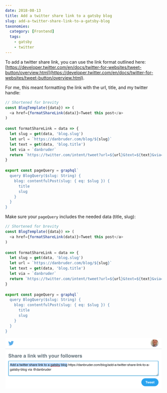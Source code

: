 ```yaml
---
date: 2018-08-13
title: Add a twitter share link to a gatsby blog
slug: add-a-twitter-share-link-to-a-gatsby-blog
taxonomies:
  category: [Frontend]
  tags:
    - gatsby
    - twitter
---
```


To add a twitter share link, you can use the link format outlined here: [https://developer.twitter.com/en/docs/twitter-for-websites/tweet-button/overview.html](https://developer.twitter.com/en/docs/twitter-for-websites/tweet-button/overview.html).

For me, this meant formatting the link with the url, title, and my twitter handle:

```js
// Shortened for brevity
const BlogTemplate({data}) => (
  <a href={formatShareLink(data)}>Tweet this post</a>
)

const formatShareLink = data => {
  let slug = get(data, 'blog.slug')
  let url = `https://danbruder.com/blog/${slug}`
  let text = get(data, 'blog.title')
  let via = `danbruder`
  return `https://twitter.com/intent/tweet?url=${url}&text=${text}&via=${via}`
}

export const pageQuery = graphql`
  query BlogQuery($slug: String) {
    blog: contentfulPost(slug: { eq: $slug }) {
      title
      slug
    }
  }
}
```

Make sure your `pageQuery` includes the needed data (title, slug):

```js
// Shortened for brevity
const BlogTemplate({data}) => (
  <a href={formatShareLink(data)}>Tweet this post</a>
)

const formatShareLink = data => {
  let slug = get(data, 'blog.slug')
  let url = `https://danbruder.com/blog/${slug}`
  let text = get(data, 'blog.title')
  let via = `danbruder`
  return `https://twitter.com/intent/tweet?url=${url}&text=${text}&via=${via}`
}

export const pageQuery = graphql`
  query BlogQuery($slug: String) {
    blog: contentfulPost(slug: { eq: $slug }) {
      title
      slug
    }
  }
}
```

![Share a link on Twitter](tw.png)
